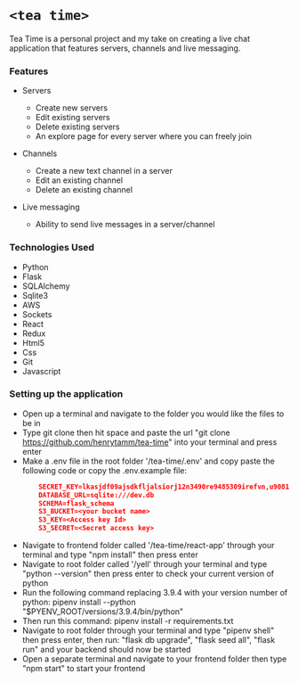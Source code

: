 # `<tea time>`
Tea Time is a personal project and my take on creating a live chat application that features servers, channels and live messaging. 

### Features
* Servers
  * Create new servers
  * Edit existing servers
  * Delete existing servers
  * An explore page for every server where you can freely join

* Channels
  * Create a new text channel in a server
  * Edit an existing channel
  * Delete an existing channel

* Live messaging
  * Ability to send live messages in a server/channel


### Technologies Used
* Python
* Flask
* SQLAlchemy
* Sqlite3
* AWS
* Sockets
* React
* Redux
* Html5
* Css
* Git
* Javascript


### Setting up the application
* Open up a terminal and navigate to the folder you would like the files to be in
* Type git clone then hit space and paste the url "git clone https://github.com/henrytamm/tea-time" into your terminal and press enter
* Make a .env file in the root folder '/tea-time/.env' and copy paste the following code or copy the .env.example file:
    ```json
        SECRET_KEY=lkasjdf09ajsdkfljalsiorj12n3490re9485309irefvn,u90818734902139489230
        DATABASE_URL=sqlite:///dev.db
        SCHEMA=flask_schema
        S3_BUCKET=<your bucket name>
        S3_KEY=<Access key Id>
        S3_SECRET=<Secret access key>
    ```
* Navigate to frontend folder called '/tea-time/react-app' through your terminal and type "npm install" then press enter
* Navigate to root folder called '/yell' through your terminal and type "python --version" then press enter to check your current version of python
* Run the following command replacing 3.9.4 with your version number of python: pipenv install --python "$PYENV_ROOT/versions/3.9.4/bin/python"
* Then run this command: pipenv install -r requirements.txt
* Navigate to root folder through your terminal and type "pipenv shell" then press enter, then run:
  "flask db upgrade",
  "flask seed all",
  "flask run" 
  and your backend should now be started
* Open a separate terminal and navigate to your frontend folder then type "npm start" to start your frontend
